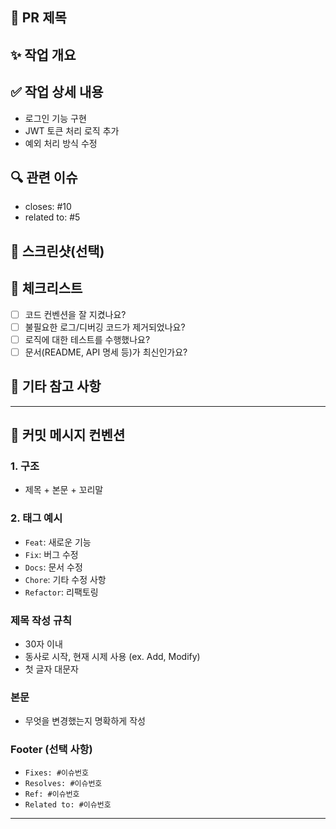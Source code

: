 
## 📌 PR 제목
<!--
형식: [태그] 작업 제목
예: [feat] 사용자 로그인 기능 구현
-->


## ✨ 작업 개요
<!-- 이 PR에서 어떤 작업을 했는지 한 줄 요약 -->

## ✅ 작업 상세 내용
<!-- 구현한 기능이나 변경 사항을 자세히 적어주세요 -->

- 로그인 기능 구현
- JWT 토큰 처리 로직 추가
- 예외 처리 방식 수정

## 🔍 관련 이슈
<!-- 관련된 이슈 번호가 있다면 적어주세요. 자동 링크 가능 -->
- closes: #10
- related to: #5

## 📸 스크린샷(선택)
<!-- UI 변경 사항이 있다면 캡처해서 보여주세요 -->

## 📝 체크리스트
<!-- 아래 항목들을 확인해보세요. 필요 시 항목을 추가/삭제해도 됩니다. -->

- [ ] 코드 컨벤션을 잘 지켰나요?
- [ ] 불필요한 로그/디버깅 코드가 제거되었나요?
- [ ] 로직에 대한 테스트를 수행했나요?
- [ ] 문서(README, API 명세 등)가 최신인가요?

## 📎 기타 참고 사항
<!-- 리뷰어가 참고하면 좋을 내용이 있다면 자유롭게 작성해주세요 -->

---

## 📌 커밋 메시지 컨벤션

### 1. 구조
- 제목 + 본문 + 꼬리말

### 2. 태그 예시
- `Feat`: 새로운 기능
- `Fix`: 버그 수정
- `Docs`: 문서 수정
- `Chore`: 기타 수정 사항
- `Refactor`: 리팩토링

### 제목 작성 규칙
- 30자 이내
- 동사로 시작, 현재 시제 사용 (ex. Add, Modify)
- 첫 글자 대문자

### 본문
- 무엇을 변경했는지 명확하게 작성

### Footer (선택 사항)
- `Fixes: #이슈번호`
- `Resolves: #이슈번호`
- `Ref: #이슈번호`
- `Related to: #이슈번호`

---
